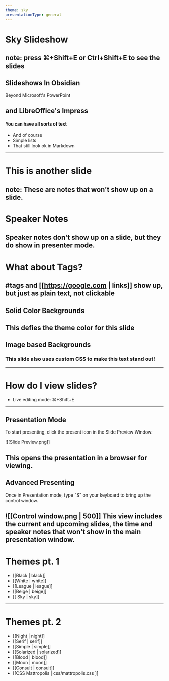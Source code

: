 ```yaml
---
theme: sky
presentationType: general
---
```

# Sky Slideshow
note: press ⌘+Shift+E or Ctrl+Shift+E to see the slides
---

## Slideshows In Obsidian
Beyond Microsoft's PowerPoint 

and LibreOffice's Impress
---
#### You can have all sorts of text
- And of course
- Simple lists
- That still look ok in Markdown
---
# This is another slide
note: These are notes that won't show up on a slide.
---
# Speaker Notes
Speaker notes don't show up on a slide, but they do show in presenter mode.
---
# What about Tags?
#tags and [[https://google.com | links]] show up, but just as plain text, not clickable
---
## Solid Color Backgrounds
<!-- slide bg="rgb(255, 99, 71)"  -->
This defies the theme color for this slide
---
<style>
	h2.custom-color {color: white;}
	h3.custom-color {color: lightgreen;}
</style>
## Image based Backgrounds <!-- element class="custom-color" -->
<!-- slide bg="[[1617670247obsidian.jpg]]"  -->
### This slide also uses custom CSS to make this text stand out!
<!-- element class="custom-color" -->
---
# How do I view slides?
- Live editing mode: ⌘+Shift+E 
---
## Presentation Mode
To start presenting, click the present icon in the Slide Preview Window:

![[Slide Preview.png]]

This opens the presentation in a browser for viewing.
---
## Advanced Presenting
Once in Presentation mode, type "S" on your keyboard to bring up the control window. 

![[Control window.png | 500]]
This view includes the current and upcoming slides, the time and speaker notes that won't show in the main presentation window.
---
# Themes pt. 1
-   [[Black | black]]
-   [[White | white]]
-   [[League | league]]
-   [[Beige | beige]]
-   [[ Sky | sky]]

---
# Themes pt. 2
-   [[Night | night]]
-   [[Serif | serif]]
-   [[Simple | simple]]
-   [[Solarized | solarized]]
-   [[Blood | blood]]
-   [[Moon | moon]]
-   [[Consult | consult]]
-   [[CSS Mattropolis | css/mattropolis.css ]]

